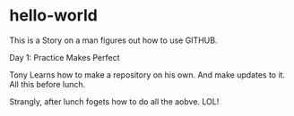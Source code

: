 # hello-world

This is a Story on a man figures out how to use GITHUB. 

  Day 1: Practice Makes Perfect
  
  Tony Learns how to make a repository on his own. And make updates to it. All this before lunch. 
  
  Strangly, after lunch fogets how to do all the aobve. LOL!
